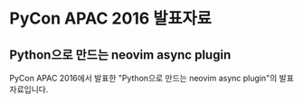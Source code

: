 # PyCon APAC 2016 발표자료
## Python으로 만드는 neovim async plugin 

PyCon APAC 2016에서 발표한 "Python으로 만드는 neovim async plugin"의 발표 자료입니다.
